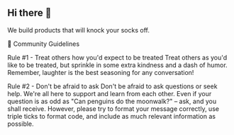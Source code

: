 ## Hi there 👋

We build products that will knock your socks off. 

💙 Community Guidelines 

Rule #1 - Treat others how you'd expect to be treated
Treat others as you'd like to be treated, but sprinkle in some extra kindness and a dash of humor. Remember, laughter is the best seasoning for any conversation!

Rule #2 - Don't be afraid to ask
Don't be afraid to ask questions or seek help. We're all here to support and learn from each other. Even if your question is as odd as "Can penguins do the moonwalk?" – ask, and you shall receive. However, please try to format your message correctly, use triple ticks to format code, and include as much relevant information as possible.
